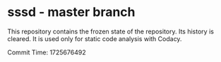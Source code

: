 # sssd - master branch

This repository contains the frozen state of the repository.
Its history is cleared. It is used only for static code
analysis with Codacy.

Commit Time: 1725676492
